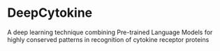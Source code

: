 # DeepCytokine
A deep learning technique combining Pre-trained Language Models for highly conserved patterns in recognition of cytokine receptor proteins
